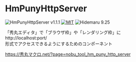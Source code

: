 # HmPunyHttpServer

![HmPunyHttpServer v1.1.1](https://img.shields.io/badge/HmPunyHttpServer-v1.1.1-6479ff.svg)
[![MIT](https://img.shields.io/badge/license-MIT-blue.svg?style=flat)](LICENSE)
![Hidemaru 9.25](https://img.shields.io/badge/Hidemaru-v9.25-6479ff.svg)

「秀丸エディタ」で「ブラウザ枠」や「レンダリング枠」に http://localhost:port/  
形式でアクセスできるようにするためのコンポーネント

https://秀丸マクロ.net/?page=nobu_tool_hm_puny_http_server

